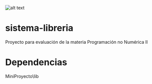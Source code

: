 ![alt text](https://pbs.twimg.com/profile_images/972138230312308737/V0H4YiRf_400x400.jpg)

# sistema-libreria
Proyecto para evaluación de la materia Programación no Numérica II

# Dependencias
MiniProyecto\lib

